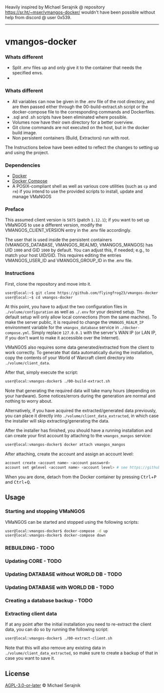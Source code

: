Heavily inspired by Michael Serajnik @ repository https://sr.ht/~mser/vmangos-docker/ wouldn't have been possible without help from discord @ user 0x539.

---

# vmangos-docker

### Whats different

- Split .env files up and only give it to the container that needs the specified envs.
- 

### Whats different

- All variables can now be given in the .env file of the root directory, and are then passed either through the 00-build-extract.sh script or the docker-compose file to the corresponding commands and Dockerfiles.
- .sql and .sh scripts have been eliminated where possible.
- Volumes now have their own directory for a better overview.
- Git clone commands are not executed on the host, but in the docker build image.
- Non persistent containers (Build, Extractors) run with root.

The Instructions below have been edited to reflect the changes to setting up and using the project.

### Dependencies

+ [Docker][docker]
+ [Docker Compose][docker-compose]
+ A POSIX-compliant shell as well as various core utilities (such as `cp` and
  `rm`) if you intend to use the provided scripts to install, update and manage
  VMaNGOS

### Preface

This assumed client version is `5875` (patch `1.12.1`); if you want to set up
VMaNGOS to use a different version, modify the VMANGOS_CLIENT_VERSION entry in the .env file accordingly.

The user that is used inside the persistent containers (VMANGOS_DATABASE, VMANGOS_REALMD, VMANGOS_MANGOS) has UID `1000` and GID `1000` by
default. You can adjust this, if needed; e.g., to match your host UID/GID.
This requires editing the entries VMANGOS_USER_ID and VMANGOS_GROUP_ID in the .env file.

### Instructions

First, clone the repository and move into it.

```sh
user@local:~$ git clone https://github.com/flyingfrog23/vmangos-docker
user@local:~$ cd vmangos-docker

```

At this point, you have to adjust the two configuration files in `./volume/configuration` as
well as `./.env` for your desired setup. The default setup will
only allow local connections (from the same machine). To make the server
public, it is required to change the `VMANGOS_REALM_IP` environment variable
for the `vmangos_database` service in `./docker-compose.yml`. Simply replace
`127.0.0.1` with the server's WAN IP (or LAN IP, if you don't want to make it
accessible over the Internet).

VMaNGOS also requires some data generated/extracted from the client to work
correctly. To generate that data automatically during the installation, copy
the contents of your World of Warcraft client directory into
`./volume/client_data`.

After that, simply execute the script:

```sh
user@local:vmangos-docker$ ./00-build-extract.sh
```

Note that generating the required data will take many hours (depending on your
hardware). Some notices/errors during the generation are normal and nothing to
worry about.

Alternatively, if you have acquired the extracted/generated data previously,
you can place it directly into `./volume/client_data_extracted`, in which case the installer will
skip extracting/generating the data.

After the installer has finished, you should have a running installation and
can create your first account by attaching to the `vmangos_mangos` service:

```sh
user@local:vmangos-docker$ docker attach vmangos_mangos
```

After attaching, create the account and assign an account level:

```sh
account create <account name> <account password>
account set gmlevel <account name> <account level> # see https://github.com/vmangos/core/blob/79efe80ae39d94a5e52b71179583509b1df75899/src/shared/Common.h#L184-L191
```

When you are done, detach from the Docker container by pressing
<kbd>Ctrl</kbd>+<kbd>P</kbd> and <kbd>Ctrl</kbd>+<kbd>Q</kbd>.

## Usage

### Starting and stopping VMaNGOS

VMaNGOS can be started and stopped using the following scripts:

```sh
user@local:vmangos-docker$ docker-compose -d up
user@local:vmangos-docker$ docker-compose down
```

### REBUILDING - TODO

### Updating CORE - TODO

### Updating DATABASE without WORLD DB - TODO

### Updating DATABASE with WORLD DB - TODO

### Creating a database backup - TODO

### Extracting client data

If at any point after the initial installation you need to re-extract the
client data, you can do so by running the following script:

```sh
user@local:vmangos-docker$ ./00-extract-client.sh
```

Note that this will also remove any existing data in `./volume/client_data_extracted`, so make sure
to create a backup of that in case you want to save it.

## License

[AGPL-3.0-or-later](LICENSE) © Michael Serajnik

[vmangos]: https://github.com/vmangos/core
[tonymmm1-vmangos-docker]: https://github.com/tonymmm1/vmangos-docker
[Michael Serajnik vmangos-docker]: https://sr.ht/~mser/
[docker]: https://docs.docker.com/get-docker/
[docker-compose]: https://docs.docker.com/compose/install/


